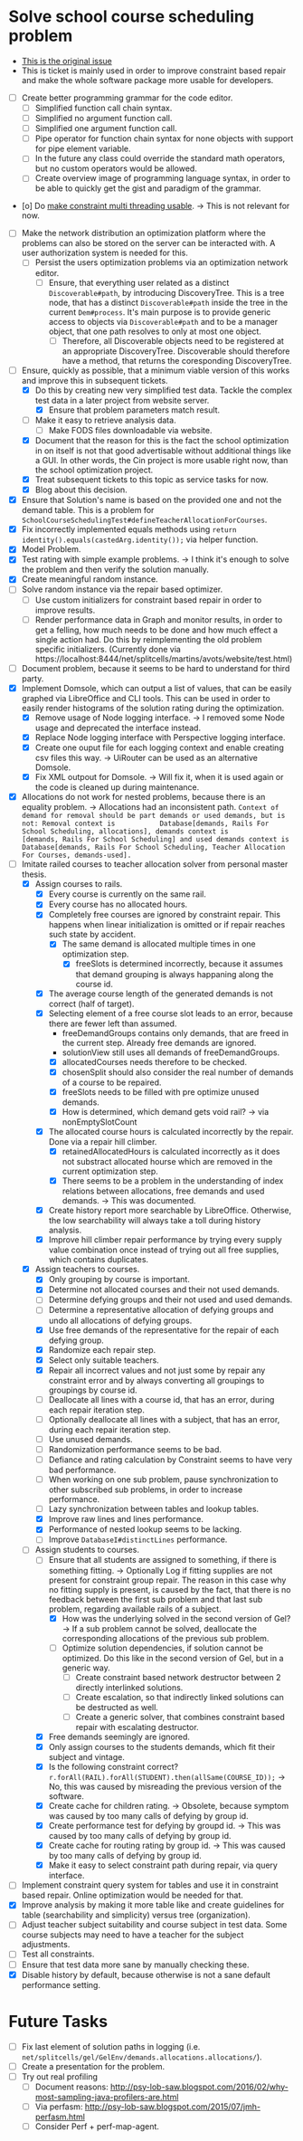 # Solve school course scheduling problem
* [This is the original issue](https://github.com/www-splitcells-net/net.splitcells.network/issues/8)
* This is ticket is mainly used in order to improve constraint based repair and make the whole software package more usable for developers.
* [ ] Create better programming grammar for the code editor.
    * [ ] Simplified function call chain syntax.
    * [ ] Simplified no argument function call.
    * [ ] Simplified one argument function call.
    * [ ] Pipe operator for function chain syntax for none objects with support for pipe element variable.
    * [ ] In the future any class could override the standard math operators, but no custom operators would be allowed. 
    * [ ] Create overview image of programming language syntax, in order to be able to quickly get the gist and paradigm of the grammar.
* [o] Do [make constraint multi threading usable](2024-08-27-make-constraint-multi-threading-useable.md). -> This is not relevant for now.
* [ ] Make the network distribution an optimization platform where the problems can also be stored on the server can be interacted with.
  A user authorization system is needed for this.
    * [ ] Persist the users optimization problems via an optimization network editor.
        * [ ] Ensure, that everything user related as a distinct `Discoverable#path`,
          by introducing DiscoveryTree.
          This is a tree node, that has a distinct `Discoverable#path` inside the tree in the current `Dem#process`.
          It's main purpose is to provide generic access to objects via `Discoverable#path` and to be
          a manager object, that one path resolves to only at most one object.
            * [ ] Therefore, all Discoverable objects need to be registered at an appropriate DiscoveryTree.
              Discoverable should therefore have a method, that returns the coresponding DiscoveryTree.
* [ ] Ensure, quickly as possible, that a minimum viable version of this works and improve this in subsequent tickets.
    * [x] Do this by creating new very simplified test data.
      Tackle the complex test data in a later project from website server.
        * [x] Ensure that problem parameters match result.
    * [ ] Make it easy to retrieve analysis data.
        * [ ] Make FODS files downloadable via website.
    * [x] Document that the reason for this is the fact the school optimization in on itself is not that good advertisable without additional things like a GUI. In other words, the Cin project is more usable right now, than the school optimization project.
    * [x] Treat subsequent tickets to this topic as service tasks for now.
    * [x] Blog about this decision.
* [x] Ensure that Solution's name is based on the provided one and not the demand table.
  This is a problem for `SchoolCourseSchedulingTest#defineTeacherAllocationForCourses`.
* [x] Fix incorrectly implemented equals methods using `return identity().equals(castedArg.identity());` via helper function.
* [x] Model Problem.
* [x] Test rating with simple example problems. -> I think it's enough to solve the problem and then verify the solution manually.
* [x] Create meaningful random instance.
* [ ] Solve random instance via the repair based optimizer.
    * [ ] Use custom initializers for constraint based repair in order to improve results.
    * [ ] Render performance data in Graph and monitor results,
      in order to get a felling, how much needs to be done and how much effect a single action had.
      Do this by reimplementing the old problem specific initializers.
      (Currently done via https://localhost:8444/net/splitcells/martins/avots/website/test.html)
* [ ] Document problem, because it seems to be hard to understand for third party.
* [x] Implement Domsole, which can output a list of values, that can be easily graphed via LibreOffice and CLI tools.
  This can be used in order to easily render histograms of the solution rating during the optimization.
    * [x] Remove usage of Node logging interface. -> I removed some Node usage and deprecated the interface instead.
    * [x] Replace Node logging interface with Perspective logging interface.
    * [x] Create one ouput file for each logging context and enable creating csv files this way. -> UiRouter can be used as an alternative Domsole.
    * [x] Fix XML outpout for Domsole. -> Will fix it, when it is used again or the code is cleaned up during maintenance.
* [x] Allocations do not work for nested problems, because there is an equality problem. -> Allocations had an inconsistent path.
  ``Context of demand for removal should be part demands or used demands, but is not:
  Removal context is           Database[demands, Rails For School Scheduling, allocations],
  demands context is          [demands, Rails For School Scheduling] and
  used demands context is Database[demands, Rails For School Scheduling, Teacher Allocation For Courses, demands-used].``
* [ ] Imitate railed courses to teacher allocation solver from personal master thesis.
    * [x] Assign courses to rails.
        * [x] Every course is currently on the same rail.
        * [x] Every course has no allocated hours.
        * [x] Completely free courses are ignored by constraint repair.
          This happens when linear initialization is omitted or if repair reaches such state by accident.
            * [x] The same demand is allocated multiple times in one optimization step.
                * [x] freeSlots is determined incorrectly, because it assumes that demand grouping is always happaning along the course id.
        * [x] The average course length of the generated demands is not correct (half of target).
        * [x] Selecting element of a free course slot leads to an error, because there are fewer left than assumed.
            * freeDemandGroups contains only demands, that are freed in the current step. Already free demands are ignored.
            * solutionView still uses all demands of freeDemandGroups.
            * [x] allocatedCourses needs therefore to be checked.
            * [x] chosenSplit should also consider the real number of demands of a course to be repaired.
            * [x] freeSlots needs to be filled with pre optimize unused demands.
            * [x] How is determined, which demand gets void rail? -> via nonEmptySlotCount
        * [x] The allocated course hours is calculated incorrectly by the repair. Done via a repair hill climber.
            * [x] retainedAllocatedHours is calculated incorrectly as it does not substract allocated hourse which are removed in the current optimization step.
            * [x] There seems to be a problem in the understanding of index relations between allocations, free demands and used
              demands. -> This was documented.
        * [x] Create history report more searchable by LibreOffice.
          Otherwise, the low searchability will always take a toll during history analysis.
        * [x] Improve hill climber repair performance by trying every supply value combination once instead of trying out all free supplies, which contains duplicates.
    * [x] Assign teachers to courses.
        * [x] Only grouping by course is important.
        * [x] Determine not allocated courses and their not used demands.
        * [ ] Determine defying groups and their not used and used demands.
        * [ ] Determine a representative allocation of defying groups and undo all allocations of defying groups.
        * [x] Use free demands of the representative for the repair of each defying group.
        * [x] Randomize each repair step.
        * [x] Select only suitable teachers.
        * [x] Repair all incorrect values and not just some by repair any constraint error and by always converting all groupings to groupings by course id.
        * [ ] Deallocate all lines with a course id, that has an error, during each repair iteration step.
        * [ ] Optionally deallocate all lines with a subject, that has an error, during each repair iteration step.
        * [ ] Use unused demands.
        * [ ] Randomization performance seems to be bad.
        * [ ] Defiance and rating calculation by Constraint seems to have very bad performance.
        * [ ] When working on one sub problem, pause synchronization to other subscribed sub problems, in order to increase performance.
        * [ ] Lazy synchronization between tables and lookup tables.
        * [x] Improve raw lines and lines performance.
        * [x]  Performance of nested lookup seems to be lacking.
        * [ ] Improve `DatabaseI#distinctLines` performance.
    * [ ] Assign students to courses.
        * [ ] Ensure that all students are assigned to something, if there is something fitting. -> Optionally Log if fitting supplies are not present for constraint group repair. The reason in this case why no fitting supply is present, is caused by the fact, that there is no feedback between the first sub problem and that last sub problem, regarding available rails of a subject.
            * [x] How was the underlying solved in the second version of Gel? -> If a sub problem cannot be solved, deallocate the corresponding allocations of the previous sub problem.
            * [ ] Optimize solution dependencies, if solution cannot be optimized. Do this like in the second version of Gel, but in a generic way.
                * [ ] Create constraint based network destructor between 2 directly interlinked solutions.
                * [ ] Create escalation, so that indirectly linked solutions can be destructed as well.
                * [ ] Create a generic solver, that combines constraint based repair with escalating destructor.
        * [x] Free demands seemingly are ignored.
        * [x] Only assign courses to the students demands, which fit their subject and vintage.
        * [x] Is the following constraint correct? `r.forAll(RAIL).forAll(STUDENT).then(allSame(COURSE_ID));` -> No, this was caused by misreading the previous version of the software.
        * [x] Create cache for children rating. -> Obsolete, because symptom was caused by too many calls of defying by group id.
        * [x] Create performance test for defying by groupd id. -> This was caused by too many calls of defying by group id.
        * [x] Create cache for routing rating by group id. -> This was caused by too many calls of defying by group id.
        * [x] Make it easy to select constraint path during repair, via query interface.
* [ ] Implement constraint query system for tables and use it in constraint based repair. Online optimization would be needed for that.
* [x] Improve analysis by making it more table like and create guidelines for table (searchability and simplicity) versus tree (organization).
* [ ] Adjust teacher subject suitability and course subject in test data. Some course subjects may need to have a teacher for the subject adjustments.
* [ ] Test all constraints.
* [ ] Ensure that test data more sane by manually checking these.
* [x] Disable history by default, because otherwise is not a sane default performance setting.

# Future Tasks
* [ ] Fix last element of solution paths in logging (i.e. `net/splitcells/gel/GelEnv/demands.allocations.allocations/`).
* [ ] Create a presentation for the problem.
* [ ] Try out real profiling
    * [ ] Document reasons: http://psy-lob-saw.blogspot.com/2016/02/why-most-sampling-java-profilers-are.html
    * [ ] Via perfasm: http://psy-lob-saw.blogspot.com/2015/07/jmh-perfasm.html
    * [ ] Consider Perf + perf-map-agent.